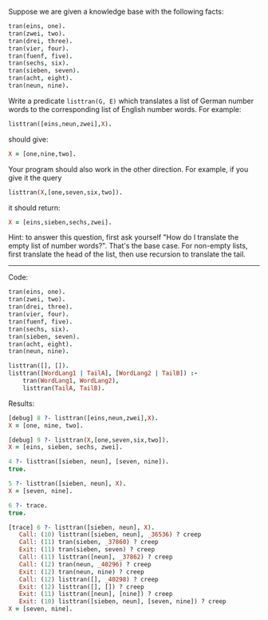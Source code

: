 Suppose we are given a knowledge base with the following facts:

```prolog
tran(eins, one).
tran(zwei, two).
tran(drei, three).
tran(vier, four).
tran(fuenf, five).
tran(sechs, six).
tran(sieben, seven).
tran(acht, eight).
tran(neun, nine).
```

Write a predicate `listtran(G, E)` which translates a list of German number
words to the corresponding list of English number words. For example:

```prolog
listtran([eins,neun,zwei],X).
```

should give: 

```prolog
X = [one,nine,two].
```

Your program should also work in the other direction. For example, if you give it
the query 

```prolog
listtran(X,[one,seven,six,two]).
```

it should return: 

```prolog
X = [eins,sieben,sechs,zwei].
```

Hint: to answer this question, first ask yourself "How do I translate the empty list
of number words?". That's the base case. For non-empty lists, first translate the
head of the list, then use recursion to translate the tail.

---

Code:

```prolog
tran(eins, one).
tran(zwei, two).
tran(drei, three).
tran(vier, four).
tran(fuenf, five).
tran(sechs, six).
tran(sieben, seven).
tran(acht, eight).
tran(neun, nine).

listtran([], []).
listtran([WordLang1 | TailA], [WordLang2 | TailB]) :- 
    tran(WordLang1, WordLang2),
    listtran(TailA, TailB). 
```

Results:

```prolog
[debug] 8 ?- listtran([eins,neun,zwei],X).
X = [one, nine, two].

[debug] 9 ?- listtran(X,[one,seven,six,two]).
X = [eins, sieben, sechs, zwei].

4 ?- listtran([sieben, neun], [seven, nine]). 
true.

5 ?- listtran([sieben, neun], X).             
X = [seven, nine].

6 ?- trace.
true.

[trace] 6 ?- listtran([sieben, neun], X).
   Call: (10) listtran([sieben, neun], _36536) ? creep
   Call: (11) tran(sieben, _37860) ? creep
   Exit: (11) tran(sieben, seven) ? creep
   Call: (11) listtran([neun], _37862) ? creep
   Call: (12) tran(neun, _40296) ? creep
   Exit: (12) tran(neun, nine) ? creep
   Call: (12) listtran([], _40298) ? creep
   Exit: (12) listtran([], []) ? creep
   Exit: (11) listtran([neun], [nine]) ? creep
   Exit: (10) listtran([sieben, neun], [seven, nine]) ? creep
X = [seven, nine].
```